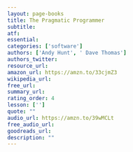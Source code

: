```yaml
---
layout: page-books
title: The Pragmatic Programmer
subtitle: 
atf: 
essential: 
categories: ['software']
authors: ['Andy Hunt', ' Dave Thomas']
authors_twitter: 
resource_url: 
amazon_url: https://amzn.to/33cjmZ3
wikipedia_url: 
free_url: 
summary_url: 
rating_order: 4
lesson: ['']
quote: ""
audio_url: https://amzn.to/39wMCLt
free_audio_url: 
goodreads_url: 
description: ""
---
```

